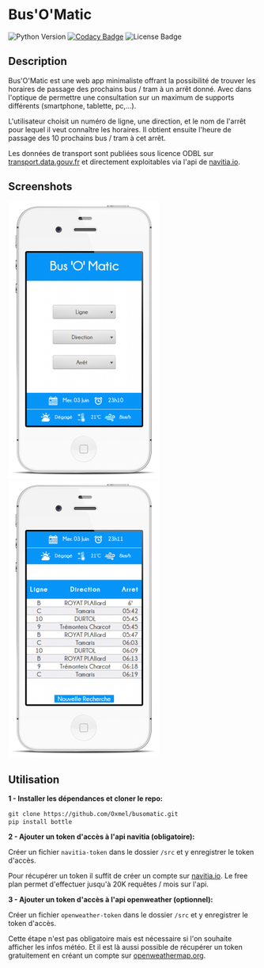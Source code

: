 # Bus'O'Matic
![Python Version](https://img.shields.io/badge/python-2.7-orange.svg)
[![Codacy Badge](https://img.shields.io/badge/code%20quality-B-brightgreen.svg)](https://www.codacy.com/app/Oxmel/busomatic?utm_source=github.com&amp;utm_medium=referral&amp;utm_content=Oxmel/busomatic&amp;utm_campaign=Badge_Grade)
![License Badge](https://img.shields.io/badge/license-GPLv3-blue.svg)


## Description

Bus'O'Matic est une web app minimaliste offrant la possibilité de trouver les
horaires de passage des prochains bus / tram à un arrêt donné. Avec dans
l'optique de permettre une consultation sur un maximum de supports différents
(smartphone, tablette, pc,...).

L'utilisateur choisit un numéro de ligne, une direction, et le nom de l'arrêt
pour lequel il veut connaître les horaires. Il obtient ensuite l'heure de
passage des 10 prochains bus / tram à cet arrêt.

Les données de transport sont publiées sous licence ODBL sur [transport.data.gouv.fr](https://transport.data.gouv.fr/datasets/aom/34) et directement exploitables via l'api de [navitia.io](https://navitia.opendatasoft.com/explore/dataset/fr-se/table/).


## Screenshots

![initial-search](/screenshots/initial-search.png?raw=true)
![search-result](/screenshots/search-result.png?raw=true)

## Utilisation

**1 - Installer les dépendances et cloner le repo:**

    git clone https://github.com/Oxmel/busomatic.git
    pip install bottle

**2 - Ajouter un token d'accès à l'api navitia (obligatoire):**

Créer un fichier `navitia-token` dans le dossier `/src` et y enregistrer le token d'accès. 

Pour récupérer un token il suffit de créer un compte sur [navitia.io](https://www.navitia.io/register/). Le free plan permet d'effectuer jusqu'à 20K requêtes / mois sur l'api.

**3 - Ajouter un token d'accès à l'api openweather (optionnel):**

Créer un fichier `openweather-token` dans le dossier `/src` et y enregistrer le token d'accès.

Cette étape n'est pas obligatoire mais est nécessaire si l'on souhaite afficher les infos météo. Et il est là aussi possible de récupérer un token gratuitement en créant un compte sur [openweathermap.org](https://home.openweathermap.org/users/sign_up). 